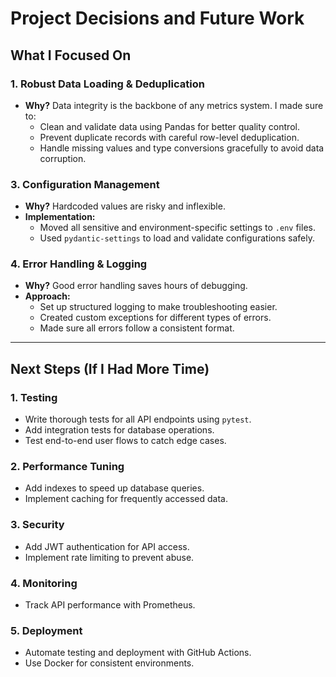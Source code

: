 # Project Decisions and Future Work

## What I Focused On

### 1. **Robust Data Loading & Deduplication**
- **Why?** Data integrity is the backbone of any metrics system. I made sure to:
  - Clean and validate data using Pandas for better quality control.
  - Prevent duplicate records with careful row-level deduplication.
  - Handle missing values and type conversions gracefully to avoid data corruption.

### 3. **Configuration Management**
- **Why?** Hardcoded values are risky and inflexible.
- **Implementation:**
  - Moved all sensitive and environment-specific settings to `.env` files.
  - Used `pydantic-settings` to load and validate configurations safely.

### 4. **Error Handling & Logging**
- **Why?** Good error handling saves hours of debugging.
- **Approach:**
  - Set up structured logging to make troubleshooting easier.
  - Created custom exceptions for different types of errors.
  - Made sure all errors follow a consistent format.

---

## Next Steps (If I Had More Time)

### 1. **Testing**
- Write thorough tests for all API endpoints using `pytest`.
- Add integration tests for database operations.
- Test end-to-end user flows to catch edge cases.

### 2. **Performance Tuning**
- Add indexes to speed up database queries.
- Implement caching for frequently accessed data.

### 3. **Security**
- Add JWT authentication for API access.
- Implement rate limiting to prevent abuse.

### 4. **Monitoring**
- Track API performance with Prometheus.

### 5. **Deployment**
- Automate testing and deployment with GitHub Actions.
- Use Docker for consistent environments.

